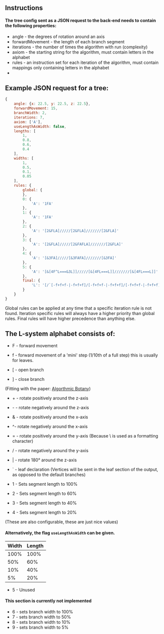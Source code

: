 ## Instructions
#### The tree config sent as a JSON request to the back-end needs to contain the following properties:
* angle - the degrees of rotation around an axis
* forwardMovement - the length of each branch segment
* iterations - the number of times the algorithm with run (complexity)
* axiom - the starting string for the algorithm, must contain letters in the alphabet
* rules - an instruction set for each iteration of the algorithm, must contain mappings only containing letters in the alphabet
*

## Example JSON request for a tree:
```javascript
{
	angle: {x: 22.5, y: 22.5, z: 22.5},
	forwardMovement: 15,
	branchWidth: 2,
	iterations: 7,
	axiom: ['A'],
	useLengthAsWidth: false,
	lengths: [
		1,
		0.8,
		0.6,
		0.4
	],
	widths: [
		1,
		0.5,
		0.1,
		0.05
	],
	rules: {
		global: {
		},
		0: {
			'A': '1FA'
		},
		1: {
			'A': '1FA'
		},
		2: {
			'A': '[2&FLA]/////[2&FLA]///////[2&FLA]'
		},
		3: {
			'A': '[2&FLA]/////[2&FAFLA]///////[2&FLA]'
		},
		4: {
			'A': '[&3FA]/////[&3FAFA]///////[&3FA]'
		},
		5: {
			'A': '[&[4F^L===&3L]]/////[&[4FL===L]]///////[&[4FL===L]]'
		},
		final: {
			'L': '[/`[-f+f+f-|-f+f+f]/[-f+f+f-|-f+f+f]/[-f+f+f-|-f+f+f]/[-f+f+f-|-f+f+f]]`'
		}
	}
}
```

Global rules can be applied at any time that a specific iteration rule is not found.
Iteration specific rules will always have a higher priority than global rules.
Final rules will have higher precedence than anything else.

## The L-system alphabet consists of:
* F - forward movement
* f - forward movement of a 'mini' step (1/10th of a full step) this is usually for leaves.


* [ - open branch
* ] - close branch

(Fitting with the paper: [Algorthmic Botany](http://algorithmicbotany.org/papers/abop/abop.pdf))

* \+ - rotate positively around the z-axis
* \- - rotate negatively around the z-axis
* & - rotate positively around the x-axis 
* ^- rotate negatively around the x-axis
* = - rotate positively around the y-axis (Because \ is used as a formatting character)
* / - rotate negatively around the y-axis

* | - rotate 180° around the z-axis

* ` - leaf declaration (Vertices will be sent in the leaf section of the output, as opposed to the default branches)

* 1 - Sets segment length to 100%
* 2 - Sets segment length to 60%
* 3 - Sets segment length to 40%
* 4 - Sets segment length to 20%

(These are also configurable, these are just nice values)

#### Alternatively, the flag ``useLengthAsWidth`` can be given.

| Width | Length |
|-------|--------|
| 100%  | 100%   |
| 50%   | 60%    |
| 10%   | 40%    |
| 5%    | 20%    |

* 5 - Unused

#### This section is currently not implemented
* 6 - sets branch width to 100%
* 7 - sets branch width to 50%
* 8 - sets branch width to 10%
* 9 - sets branch width to 5%